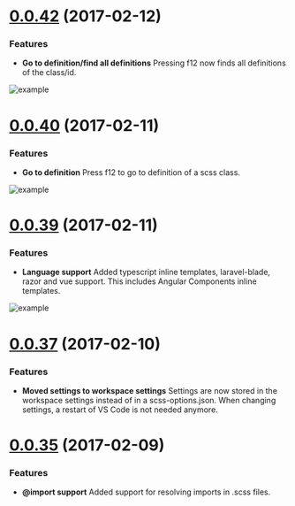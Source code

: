<a name="0.0.42"></a>
# [0.0.42](https://github.com/P-de-Jong/vscode-html-scss/releases/tag/0.0.42) (2017-02-12)


### Features

* **Go to definition/find all definitions** Pressing f12 now finds all definitions of the class/id.

![example](https://raw.githubusercontent.com/P-de-Jong/vscode-html-scss/master/images/definition.gif)



<a name="0.0.40"></a>
# [0.0.40](https://github.com/P-de-Jong/vscode-html-scss/releases/tag/0.0.40) (2017-02-11)


### Features

* **Go to definition** Press f12 to go to definition of a scss class.

![example](https://raw.githubusercontent.com/P-de-Jong/vscode-html-scss/master/images/definition.gif)



<a name="0.0.39"></a>
# [0.0.39](https://github.com/P-de-Jong/vscode-html-scss/releases/tag/0.0.39) (2017-02-11)


### Features

* **Language support** Added typescript inline templates, laravel-blade, razor and vue support. This includes Angular Components inline templates.

![example](https://raw.githubusercontent.com/P-de-Jong/vscode-html-scss/master/images/inline-template.png)



<a name="0.0.37"></a>
# [0.0.37](https://github.com/P-de-Jong/vscode-html-scss/releases/tag/0.0.37) (2017-02-10)


### Features

* **Moved settings to workspace settings** Settings are now stored in the workspace settings instead of in a scss-options.json. When changing settings, a restart of VS Code is not needed anymore.


<a name="0.0.35"></a>
# [0.0.35](https://github.com/P-de-Jong/vscode-html-scss/releases/tag/0.0.35) (2017-02-09)


### Features

* **@import support** Added support for resolving imports in .scss files.

